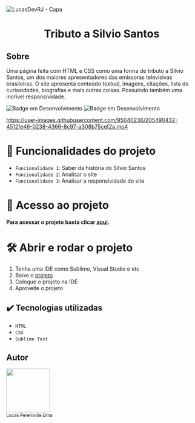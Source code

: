 ![LucasDevRJ - Capa](https://user-images.githubusercontent.com/95040236/147415952-3be56c26-f85d-4489-bb6b-e32128ac7ce3.png)

<h1 align="center"> Tributo a Silvio Santos </h1>

## Sobre

Uma página feita com HTML e CSS como uma forma de tributo a Silvio Santos, um dos maiores apresentadores das emissoras televisivas brasileiras. O site apresenta conteúdo textual, imagens, citações, lista de curiosidades, biografias e mais outras coisas. Possuindo também uma incrível responsividade.

![Badge em Desenvolvimento](http://img.shields.io/static/v1?label=STATUS&message=%20Finalizado&color=GREEN&style=for-the-badge)
![Badge em Desenvolvimento](http://img.shields.io/static/v1?label=Desenvolvedor&message=%20LucasDevRJ&color=GREEN&style=for-the-badge)

https://user-images.githubusercontent.com/95040236/205490432-4512fe46-0238-4366-8c97-a308b75cef2a.mp4

# :hammer: Funcionalidades do projeto

- `Funcionalidade 1`: Saber da história do Silvio Santos
- `Funcionalidade 2`: Analisar o site
- `Funcionalidade 3`: Analisar a responsividade do site

# 📁 Acesso ao projeto

**Para acessar o projeto basta clicar <a href="https://tributo-silvio-santos.vercel.app/">aqui</a>.**

# 🛠️ Abrir e rodar o projeto

1. Tenha uma IDE como Sublime, Visual Studio e etc
2. Baixe o <a href="https://github.com/LucasDevRJ/tributo-silvio_santos/archive/refs/heads/master.zip">projeto</a>
3. Coloque o projeto na IDE
4. Aproveite o projeto

## ✔️ Tecnologias utilizadas

- ``HTML``
- ``CSS``
- ``Sublime Text``

## Autor

[<img src="https://avatars.githubusercontent.com/u/95040236?v=4" width=115><br><sub>Lucas Pereira de Lima</sub>](https://github.com/LucasDevRJ)
